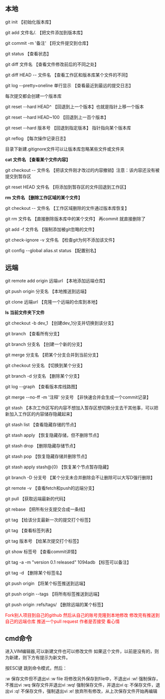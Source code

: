 

## 本地

git init 【初始化版本库】

git add 文件名/.    【把文件添加到版本库】

git commit -m '备注'  【将文件提交到仓库】

git status 【查看状态】

git diff 文件名 【查看文件修改前后的不同之处】

git diff HEAD -- 文件名 【查看工作区和版本库某个文件的不同】

git log  --pretty=oneline 单行显示 【查看最近到最远的提交日志】

每次提交都会创建一个版本库

git reset --hard HEAD^ 【回退到上一个版本】也就是指针上移一个版本

git reset --hard HEAD~100 【回退到上一百个版本】

git reset --hard 版本号 【回退到指定版本】 指针指向某个版本库

git reflog 【每次操作记录日志】

目录下新建.gitignore文件可以让版本库忽略某些文件或文件夹

**cat 文件名 【查看某个文件内容】**

git checkout -- 文件名 【把该文件刚才改过的内容撤销】注意：该内容还没有被提交到暂存区

git reset HEAD 文件名 【将添加到暂存区的文件回退到工作区】

**rm 文件名 【删除工作区域的某个文件】**

git checkout -- 文件名 【工作区域删除的文件通过版本库恢复】

git rm 文件名 【直接删除版本库中的某个文件】 再commit 就直接删除了

git add -f 文件名 【强制添加被git忽略的文件】

git check-ignore -v 文件名 【检查git为何不添加该文件】

git config --global alias.st status 【配置别名】

## 远端

git remote add origin 远端url 【本地添加远端仓库】

git push origin 分支名 【本地推送到远端】

git clone 远端url 【克隆一个远端的仓库到本地】

**ls 当前文件夹下文件**

git checkout -b dev_1 【创建dev_1分支并切换到该分支】

git branch 【查看所有分支】

git branch 分支名 【创建一个新的分支】

git merge 分支名 【把某个分支合并到当前分支】

git checkout 分支名 【切换到某个分支】

git branch -d 分支名 【删除某个分支】

git log --graph 【查看版本库线路图】

git merge --no-ff -m '注释' 分支号 【非快速合并会生成一个commit记录】

git stash 【本次工作区写的内容不想加入暂存区想切换分支去干其他事，可以把新加入工作区的内容储存隐藏起来】

git stash list 【查看隐藏存储的节点】

git stash apply 【恢复隐藏存储，但不删除节点】

git stash drop 【删除隐藏存储节点】

git stash pop 【恢复隐藏存储并删除节点】

git stash apply stash@{0} 【恢复某个节点暂存隐藏】

git branch -D 分支号 【某个分支未合并删除会不让删除可以大写D强行删除】

git remote -v 【查看fetch和push的远端分支】

git pull 【获取远端最新的代码】

git rebase 【把所有分支提交合成一条线】

git tag <tagname> 【给该分支最新一次的提交打个标签】

git tag 【查看标签列表】

git tag <tagname> 版本号 【给某次提交打个标签】

git show 标签号 【查看commit详情】

git tag -a <tagname> -m "version 0.1 released" 1094adb  【标签可以备注】

git tag -d <tagname> 【删除某个标签名】

git push origin <tagname> 【将某个标签推送到远端】

git push origin --tags 【将所有标签推送到远端】

git push origin :refs/tags/<tagname> 【删除远端的某个标签】


<font color='red'>Fork别人项目到自己的github 然后从自己的账号克隆到本地修改 修改完有推送到自己的远端仓库 推送一个pull request 作者是否接受 看心情</font>



## cmd命令

进入VIM编辑器,可以新建文件也可以修改文件
如果这个文件，以前是没有的，则为新建，则下方有提示为新文件。

按ESC键 跳到命令模式，然后：

:w 保存文件但不退出vi 
:w file 将修改另外保存到file中，不退出vi 
:w! 强制保存，不推出vi 
:wq 保存文件并退出vi 
:wq! 强制保存文件，并退出vi 
q: 不保存文件，退出vi 
:q! 不保存文件，强制退出vi 
:e! 放弃所有修改，从上次保存文件开始再编辑